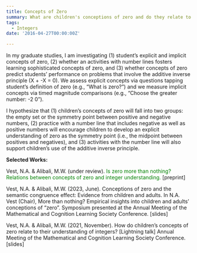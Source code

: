 ```yaml
---
title: Concepts of Zero
summary: What are children's conceptions of zero and do they relate to integer knowledge?
tags:
  - Integers
date: '2016-04-27T00:00:00Z'

---
```

In my graduate studies, I am investigating (1) student’s explicit and implicit concepts of zero, (2) whether an activities with number lines fosters learning sophisticated concepts of zero, and (3) whether concepts of zero predict students’ performance on problems that involve the additive inverse principle (X + -X = 0). We assess explicit concepts via questions tapping student’s definition of zero (e.g., “What is zero?”) and we measure implicit concepts via timed magnitude comparisons (e.g., “Choose the greater number: -2  0”). 

I hypothesize that (1) children’s concepts of zero will fall into two groups: the empty set or the symmetry point between positive and negative numbers, (2) practice with a number line that includes negative as well as positive numbers will encourage children to develop an explicit understanding of zero as the symmetry point (i.e., the midpoint between positives and negatives), and (3) activities with the number line will also support children’s use of the additive inverse principle. 

<strong>Selected Works:</strong>  

Vest, N.A. & Alibali, M.W. (under review). <span style="color:green">Is zero more than nothing? Relations between concepts of zero and integer understanding.</span> [preprint]

Vest, N.A. & Alibali, M.W. (2023, June). Conceptions of zero and the semantic congruence effect: Evidence from children and adults. In N.A. Vest (Chair), More than nothing? Empirical insights into children and adults’ conceptions of “zero”. Symposium presented at the Annual Meeting of the Mathematical and Cognition Learning Society Conference. [slides]

Vest, N.A. & Alibali, M.W. (2021, November). How do children’s concepts of zero relate to their understanding of integers? [Lightning talk] Annual Meeting of the Mathematical and Cognition Learning Society Conference. [slides]
